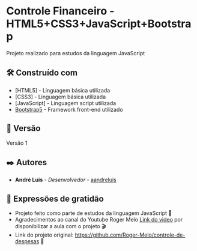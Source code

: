 # Controle Financeiro - HTML5+CSS3+JavaScript+Bootstrap

Projeto realizado para estudos da linguagem JavaScript

## 🛠️ Construído com

* [HTML5] - Linguagem básica utilizada
* [CSS3] - Linguagem básica utilizada
* [JavaScript] - Linguagem script utilizada
* [Bootstrap5](https://getbootstrap.com/) - Framework front-end utilizado

## 📌 Versão

Versão 1

## ✒️ Autores

* **André Luis** - *Desenvolvedor* - [aandreluis](https://github.com/aandreluis)

## 🎁 Expressões de gratidão

* Projeto feito como parte de estudos da linguagem JavaScript 📢 
* Agradecimentos ao canal do Youtube Roger Melo [Link do video](https://youtu.be/xarRciYWT5Q) por disponibilizar a aula com o projeto 🎬
* Link do projeto original: https://github.com/Roger-Melo/controle-de-despesas 🔦  
